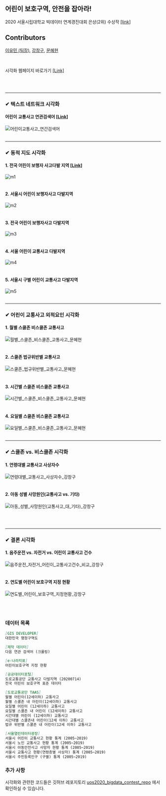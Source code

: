 ## 어린이 보호구역, 안전을 잡아라!
2020 서울시립대학교 빅데이터 연계경진대회 은상(2위) 수상작 [[link]](https://www.uos.ac.kr/korNotice/view.do?list_id=scien01&seq=1063&sort=2&epTicket=ST-324536-IZdLxCDKLrMHdf4pyjBnR4HFsZbmePB0bPm-22)


## Contributors
[이유민 (팀장)](https://github.com/yourmean), [강창구](https://github.com/rxdcxdrnine), [문혜현](https://github.com/angelfox4)

<br>

시각화 웹페이지 바로가기 [[Link]](https://yourmean.github.io/uos2020_bigdata_contest) 

<br><br>

---

### ✔ 텍스트 네트워크 시각화
#### 어린이 교통사고 연관검색어 [[Link]](https://angelfox4.github.io/Portfolio/network/)
![어린이교통사고_연간검색어](https://user-images.githubusercontent.com/55529646/100466444-46b05400-3114-11eb-949f-8319463a73fb.png)
<br><br>

---

### ✔ 동적 지도 시각화
#### 1. 전국 어린이 보행자 사고다발 지역 [[Link]](https://yourmean.github.io/map_11/)
![m1](https://user-images.githubusercontent.com/55529646/100493822-56648280-317e-11eb-92eb-d410629932e6.PNG)
<br><br>
#### 2. 서울시 어린이 보행자사고 다발지역
![m2](https://user-images.githubusercontent.com/55529646/100493823-5795af80-317e-11eb-9709-6b20bea8dde6.PNG)
<br><br>
#### 3. 전국 어린이 보행자사고 다발지역
![m3](https://user-images.githubusercontent.com/55529646/100493824-5795af80-317e-11eb-842b-c39565bdba90.PNG)
<br><br>
#### 4. 서울 어린이 교통사고 다발지역
![m4](https://user-images.githubusercontent.com/55529646/100493825-58c6dc80-317e-11eb-9f83-97eda8506de2.PNG)
<br><br>
#### 5. 서울시 구별 어린이 교통사고 다발지역
![m5](https://user-images.githubusercontent.com/55529646/100493826-58c6dc80-317e-11eb-8dcb-5bde9c67b341.PNG)
<br>
<br>

---
### ✔ 어린이 교통사고 외적요인 시각화
#### 1. 월별 스쿨존 비스쿨존 교통사고
![월별_스쿨존_비스쿨존_교통사고_문혜현](https://user-images.githubusercontent.com/55529646/100466450-47e18100-3114-11eb-9cd2-8da654499fca.PNG)
<br><br>
#### 2. 스쿨존 법규위반별 교통사고 
![스쿨존_법규위반별_교통사고_문혜현](https://user-images.githubusercontent.com/55529646/100466438-44e69080-3114-11eb-85b8-a1d056edf75b.PNG)
<br><br>
#### 3. 시간별 스쿨존 비스쿨존 교통사고
![시간별_스쿨존_비스쿨존_교통사고_문혜현](https://user-images.githubusercontent.com/55529646/100466441-4617bd80-3114-11eb-8908-a73695f1915f.PNG)
<br><br>
#### 4. 요일별 스쿨존 비스쿨존 교통사고
![요일별_스쿨존_비스쿨존_교통사고_문혜현](https://user-images.githubusercontent.com/55529646/100466449-47e18100-3114-11eb-84eb-c8984d8c7513.PNG)
<br>
<br>


---
### ✔ 스쿨존 vs. 비스쿨존 시각화
#### 1. 연령대별 교통사고 사상자수
![연령대별_교통사고_사상자수_강창구](https://user-images.githubusercontent.com/55529646/101240174-f303c300-3730-11eb-8ebb-64ec11c4c50a.png)
<br><br>
#### 2. 아동 성별 사망원인(교통사고 vs. 기타)
![아동_성별_사망원인(교통사고_대_기타)_강창구](https://user-images.githubusercontent.com/55529646/101240172-f1d29600-3730-11eb-8313-18600ceb891f.png)

<br><br>


---
### ✔ 결론 시각화
#### 1. 음주운전 vs. 자전거 vs. 어린이 교통사고 건수 
![음주운전_자전거_어린이_교통사고건수_비교_강창구](https://user-images.githubusercontent.com/55529646/101240175-f39c5980-3730-11eb-96cf-54420c3fc23b.png)
<br><br>
#### 2. 연도별 어린이 보호구역 지정 현황
![연도별_어린이_보호구역_지정현황_강창구](https://raw.githubusercontent.com/yourmean/uos2020_bigdata_contest/master/image/%EC%97%B0%EB%8F%84%EB%B3%84_%EC%96%B4%EB%A6%B0%EC%9D%B4_%EB%B3%B4%ED%98%B8%EA%B5%AC%EC%97%AD_%EC%A7%80%EC%A0%95%EC%88%98_%EA%B0%95%EC%B0%BD%EA%B5%AC.png?token=AMCQKTGTY7XXFVHPYXJDCZ273CH6I)
<br><br>

<br>


### 데이터 목록
```markdown
[GIS DEVELOPER] 
대한민국 행정구역도

[제작 데이터] 
다음 연관 검색어 (크롤링)

[e-나라지표] 
어린이보호구역 지정 현황

[공공데이터포털]
도로교통공단 교통사고 다발지역 (20200714)
전국 어린이 보호구역 표준 데이터

[도로교통공단 TAAS]
월별 어린이(12세이하) 교통사고 
월별 스쿨존 내 어린이(12세이하) 교통사고 
요일별 어린이 (12세이하) 교통사고 
요일별 스쿨존 내 어린이 (12세이하) 교통사고 
시간대별 어린이 (12세이하) 교통사고 
시간대별 스쿨존내 어린이(12세 이하) 교통사고 
법규 위반별 스쿨존 내 어린이(12세 이하) 교통사고

[서울열린데이터광장] 
서울시 어린이 교통사고 현황 통계 (2005~2019)
서울시 노인 교통사고 현황 통계 (2005~2019) 
서울시 아동안전사고 사망자 현황 통계 (2005~2019) 
서울시 교통사고 현황(연령층별 사상자) 통계 (2005~2019) 
서울시 주민등록인구 (구별) 통계 (2005~2019)
```

### 추가 사항
시각화와 관련한 코드들은 깃허브 레포지토리 [uos2020_bigdata_contest_repo](https://github.com/yourmean/uos2020_bigdata_contest) 에서 확인하실 수 있습니다.
